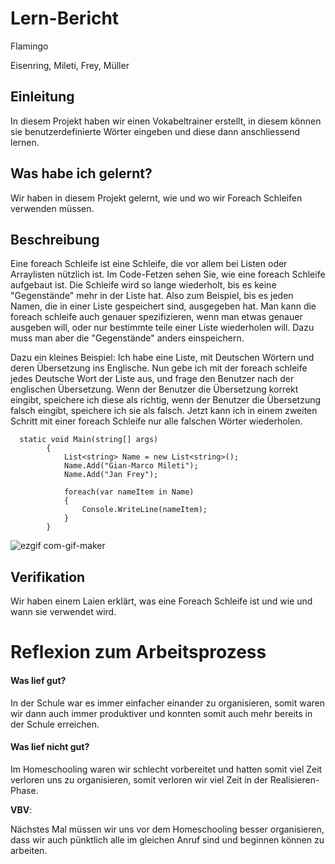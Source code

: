 # Lern-Bericht

Flamingo

Eisenring, Mileti, Frey, Müller

## Einleitung

In diesem Projekt haben wir einen Vokabeltrainer erstellt, in diesem können sie benutzerdefinierte Wörter eingeben und diese dann anschliessend lernen.

## Was habe ich gelernt?

Wir haben in diesem Projekt gelernt, wie und wo wir Foreach Schleifen verwenden müssen.

## Beschreibung

Eine foreach Schleife ist eine Schleife, die vor allem bei Listen oder Arraylisten nützlich ist. Im Code-Fetzen sehen Sie, wie eine foreach Schleife aufgebaut ist.
Die Schleife wird so lange wiederholt, bis es keine "Gegenstände" mehr in der Liste hat. Also zum Beispiel, bis es jeden Namen, die in einer Liste gespeichert sind, ausgegeben hat. 
Man kann die foreach schleife auch genauer spezifizieren, wenn man etwas genauer ausgeben will, oder nur bestimmte teile einer Liste wiederholen will. 
Dazu muss man aber die "Gegenstände" anders einspeichern.

Dazu ein kleines Beispiel:
Ich habe eine Liste, mit Deutschen Wörtern und deren Übersetzung ins Englische. Nun gebe ich mit der foreach schleife jedes Deutsche Wort der Liste aus, und frage den Benutzer nach der englischen Übersetzung. Wenn der Benutzer die Übersetzung korrekt eingibt, speichere ich diese als richtig, wenn der Benutzer die Übersetzung falsch eingibt, speichere ich sie als falsch. Jetzt kann ich in einem zweiten Schritt mit einer foreach Schleife nur alle falschen Wörter wiederholen.

```Csharp
  static void Main(string[] args)
        {
            List<string> Name = new List<string>();
            Name.Add("Gian-Marco Mileti");
            Name.Add("Jan Frey");

            foreach(var nameItem in Name)
            {
                Console.WriteLine(nameItem);
            }
        }
```

![ezgif com-gif-maker](https://user-images.githubusercontent.com/111045919/202412732-4cae6b4e-b9ea-4411-8658-94bcae59a71f.gif)




## Verifikation

Wir haben einem Laien erklärt, was eine Foreach Schleife ist und wie und wann sie verwendet wird.

# Reflexion zum Arbeitsprozess

#### Was lief gut?

In der Schule war es immer einfacher einander zu organisieren, somit waren wir dann auch immer produktiver und konnten somit auch mehr bereits in der Schule erreichen.

#### Was lief nicht gut?

Im Homeschooling waren wir schlecht vorbereitet und hatten somit viel Zeit verloren uns zu organisieren, somit verloren wir viel Zeit in der Realisieren-Phase.

**VBV**:

Nächstes Mal müssen wir uns vor dem Homeschooling besser organisieren, dass wir auch pünktlich alle im gleichen Anruf sind und beginnen können zu arbeiten.
